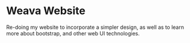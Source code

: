 # Weava Website
Re-doing my website to incorporate a simpler design, as well as to learn more about bootstrap, and other web UI technologies.
